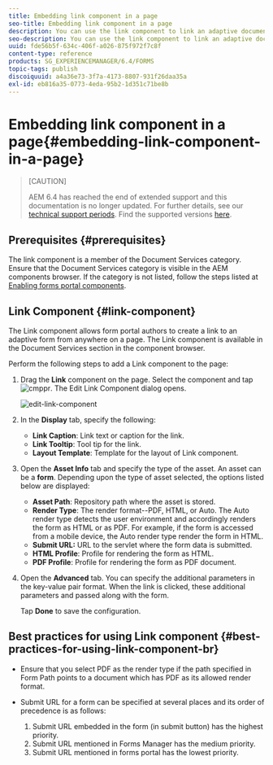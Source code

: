 ```yaml
---
title: Embedding link component in a page
seo-title: Embedding link component in a page
description: You can use the link component to link an adaptive document or an adaptive form from any page.  
seo-description: You can use the link component to link an adaptive document or an adaptive form from any page.  
uuid: fde56b5f-634c-406f-a026-875f972f7c8f
content-type: reference
products: SG_EXPERIENCEMANAGER/6.4/FORMS
topic-tags: publish
discoiquuid: a4a36e73-3f7a-4173-8807-931f26daa35a
exl-id: eb816a35-0773-4eda-95b2-1d351c71be8b
---
```

# Embedding link component in a page{#embedding-link-component-in-a-page}

>[CAUTION]
>
>AEM 6.4 has reached the end of extended support and this documentation is no longer updated. For further details, see our [technical support periods](https://helpx.adobe.com/support/programs/eol-matrix.html). Find the supported versions [here](https://experienceleague.adobe.com/docs/).

## Prerequisites {#prerequisites}

The link component is a member of the Document Services category. Ensure that the Document Services category is visible in the AEM components browser. If the category is not listed, follow the steps listed at [Enabling forms portal components](/help/forms/using/enabling-forms-portal-components.md).

## Link Component {#link-component}

The Link component allows form portal authors to create a link to an adaptive form from anywhere on a page. The Link component is available in the Document Services section in the component browser.

Perform the following steps to add a Link component to the page:

1. Drag the **Link** component on the page. Select the component and tap ![cmppr](assets/cmppr.png). The Edit Link Component dialog opens.

   ![edit-link-component](assets/edit-link-component.png)

1. In the **Display** tab, specify the following:

    * **Link Caption**: Link text or caption for the link.
    * **Link Tooltip**: Tool tip for the link.
    * **Layout Template**: Template for the layout of Link component.

1. Open the **Asset Info** tab and specify the type of the asset. An asset can be a **form**. Depending upon the type of asset selected, the options listed below are displayed:

    * **Asset Path**: Repository path where the asset is stored.
    * **Render Type**: The render format--PDF, HTML, or Auto. The Auto render type detects the user environment and accordingly renders the form as HTML or as PDF. For example, if the form is accessed from a mobile device, the Auto render type render the form in HTML.
    * **Submit URL:**  URL to the servlet where the form data is submitted.
    * **HTML Profile**: Profile for rendering the form as HTML.
    * **PDF Profile**: Profile for rendering the form as PDF document.

1. Open the **Advanced** tab. You can specify the additional parameters in the key-value pair format. When the link is clicked, these additional parameters and passed along with the form.

   Tap **Done** to save the configuration.

## Best practices for using Link component {#best-practices-for-using-link-component-br}

* Ensure that you select PDF as the render type if the path specified in Form Path points to a document which has PDF as its allowed render format.
* Submit URL for a form can be specified at several places and its order of precedence is as follows:

    1. Submit URL embedded in the form (in submit button) has the highest priority.
    1. Submit URL mentioned in Forms Manager has the medium priority.
    1. Submit URL mentioned in forms portal has the lowest priority.
